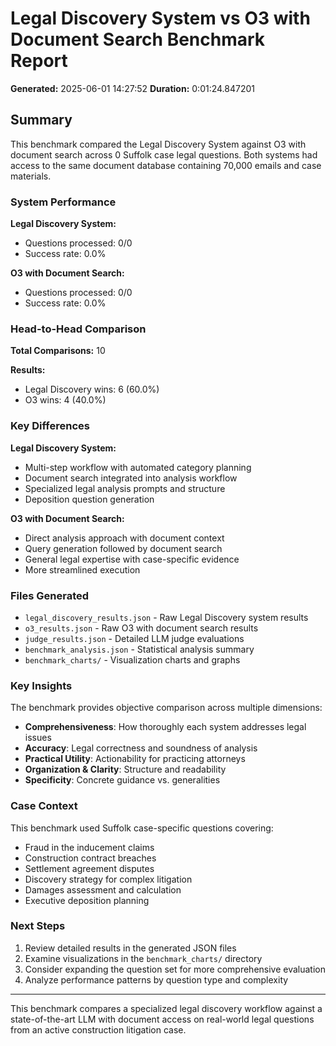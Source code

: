 
# Legal Discovery System vs O3 with Document Search Benchmark Report

**Generated:** 2025-06-01 14:27:52
**Duration:** 0:01:24.847201

## Summary

This benchmark compared the Legal Discovery System against O3 with document search across 0 Suffolk case legal questions. Both systems had access to the same document database containing 70,000 emails and case materials.

### System Performance

**Legal Discovery System:**
- Questions processed: 0/0
- Success rate: 0.0%

**O3 with Document Search:**
- Questions processed: 0/0
- Success rate: 0.0%

### Head-to-Head Comparison

**Total Comparisons:** 10

**Results:**
- Legal Discovery wins: 6 (60.0%)
- O3 wins: 4 (40.0%)

### Key Differences

**Legal Discovery System:**
- Multi-step workflow with automated category planning
- Document search integrated into analysis workflow
- Specialized legal analysis prompts and structure
- Deposition question generation

**O3 with Document Search:**
- Direct analysis approach with document context
- Query generation followed by document search
- General legal expertise with case-specific evidence
- More streamlined execution

### Files Generated

- `legal_discovery_results.json` - Raw Legal Discovery system results
- `o3_results.json` - Raw O3 with document search results  
- `judge_results.json` - Detailed LLM judge evaluations
- `benchmark_analysis.json` - Statistical analysis summary
- `benchmark_charts/` - Visualization charts and graphs

### Key Insights

The benchmark provides objective comparison across multiple dimensions:
- **Comprehensiveness**: How thoroughly each system addresses legal issues
- **Accuracy**: Legal correctness and soundness of analysis
- **Practical Utility**: Actionability for practicing attorneys
- **Organization & Clarity**: Structure and readability
- **Specificity**: Concrete guidance vs. generalities

### Case Context

This benchmark used Suffolk case-specific questions covering:
- Fraud in the inducement claims
- Construction contract breaches
- Settlement agreement disputes
- Discovery strategy for complex litigation
- Damages assessment and calculation
- Executive deposition planning

### Next Steps

1. Review detailed results in the generated JSON files
2. Examine visualizations in the `benchmark_charts/` directory
3. Consider expanding the question set for more comprehensive evaluation
4. Analyze performance patterns by question type and complexity

---

This benchmark compares a specialized legal discovery workflow against a state-of-the-art LLM with document access on real-world legal questions from an active construction litigation case.
        